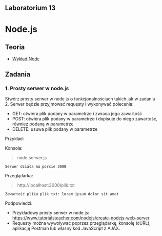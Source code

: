## Laboratorium 13

# Node.js

## Teoria

* [Wykład Node](https://users.pja.edu.pl/~ppisarski/prez/new/TIN_Node.pdf)

## Zadania

### 1. Prosty serwer w node.js

Stwórz prosty serwer w node.js o funkcjonalnościach takich jak w zadaniu 2. Serwer będzie przyjmować requesty i wykonywać polecenia:
* GET: otwiera plik podany w parametrze i zwraca jego zawartość
* POST: otwiera plik podany w parametrze i dopisuje do niego zawartość, również podaną w parametrze
* DELETE: usuwa plik podany w parametrze

Przykład:

Konsola:
> node serwer.js
```
Serwer działa na porcie 3000
```

Przeglądarka:
> http://localhost:3000/plik.txt 
```
Zawartość pliku plik.txt: lorem ipsum dolor sit amet
```

Podpowiedzi:

* Przykładowy prosty serwer w node.js: https://www.tutorialsteacher.com/nodejs/create-nodejs-web-server
* Requesty można wywoływać poprzez przeglądarkę, konsolę (cURL), aplikację Postman lub własny kod JavaScript z AJAX.





